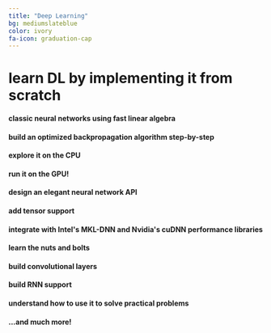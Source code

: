 ```yaml
---
title: "Deep Learning"
bg: mediumslateblue
color: ivory
fa-icon: graduation-cap
---
```


# learn DL by implementing it from scratch

#### classic neural networks using fast linear algebra
#### build an optimized backpropagation algorithm step-by-step
#### explore it on the CPU
#### run it on the GPU!
#### design an elegant neural network API
#### add tensor support
#### integrate with Intel's MKL-DNN and Nvidia's cuDNN performance libraries
#### learn the nuts and bolts
#### build convolutional layers
#### build RNN support
#### understand how to use it to solve practical problems
#### ...and much more!
